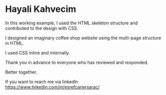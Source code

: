 # Hayali Kahvecim 

In this working example, I used the HTML skeleton structure and contributed to the design with CSS.

I designed an imaginary coffee shop website using the multi-page structure in HTML.

I used CSS inline and internally.

Thank you in advance to everyone who has reviewed and responded.

Better together.

If you want to reach me via linkedln https://www.linkedin.com/in/esrefcanersarac/
